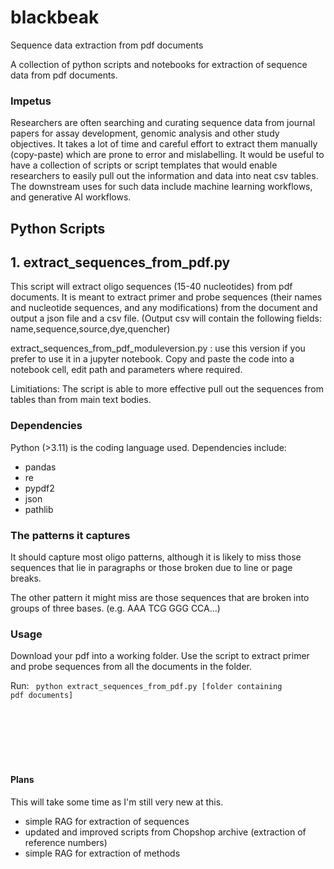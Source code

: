 # **blackbeak**
Sequence data extraction from pdf documents

A collection of python scripts and notebooks for extraction of sequence data from pdf documents. 

### Impetus
Researchers are often searching and curating sequence data from journal papers for assay development, genomic analysis and other study objectives. It takes a lot of time and careful effort to extract them manually (copy-paste) which are prone to error and mislabelling. It would be useful to have a collection of scripts or script templates that would enable researchers to easily pull out the information and data into neat csv tables. The downstream uses for such data include machine learning workflows, and generative AI workflows.


## **Python Scripts**

## 1. extract_sequences_from_pdf.py

This script will extract oligo sequences (15-40 nucleotides) from pdf documents. It is meant to extract primer and probe sequences (their names and nucleotide sequences, and any modifications) from the document and output a json file and a csv file. (Output csv will contain the following fields: name,sequence,source,dye,quencher)

extract_sequences_from_pdf_moduleversion.py : use this version if you prefer to use it in a jupyter notebook. Copy and paste the code into a notebook cell, edit path and parameters where required.

Limitiations: The script is able to more effective pull out the sequences from tables than from main text bodies.

### Dependencies
Python (>3.11) is the coding language used. Dependencies include:
- pandas
- re
- pypdf2
- json
- pathlib

### The patterns it captures

It should capture most oligo patterns, although it is likely to miss those sequences that lie in paragraphs or those broken due to line or page breaks. 

The other pattern it might miss are those sequences that are broken into groups of three bases. (e.g. AAA TCG GGG CCA...)

### Usage

Download your pdf into a working folder. Use the script to extract primer and probe sequences from all the documents in the folder.

Run: <code> python extract_sequences_from_pdf.py [folder containing pdf documents] </code>

<BR>
<BR>
<BR>
<BR>
<BR>


#### Plans

This will take some time as I'm still very new at this.

- simple RAG for extraction of sequences
- updated and improved scripts from Chopshop archive (extraction of reference numbers)
- simple RAG for extraction of methods

